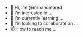 - 👋 Hi, I’m @mrnanomored
- 👀 I’m interested in ...
- 🌱 I’m currently learning ...
- 💞️ I’m looking to collaborate on ...
- 📫 How to reach me ...

<!---
mrnanomored/mrnanomored is a ✨ special ✨ repository because its `README.md` (this file) appears on your GitHub profile.
You can click the Preview link to take a look at your changes.
--->
